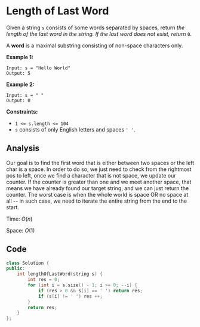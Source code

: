 # Length of Last Word

Given a string `s` consists of some words separated by spaces, return *the length of the last word in the string. If the last word does not exist, return* `0`.

A **word** is a maximal substring consisting of non-space characters only.

 

**Example 1:**

```
Input: s = "Hello World"
Output: 5
```

**Example 2:**

```
Input: s = " "
Output: 0
```

 

**Constraints:**

- `1 <= s.length <= 104`
- `s` consists of only English letters and spaces `' '`.

## Analysis

Our goal is to find the first word that is either between two spaces or the left char is a space. In order to do so, we just need to check from the rightmost pos to left, once we find a character that is not space, we update our counter. If the counter is greater than one and we meet another space, that means we have already found our target string, and we can just return the counter. The worst case is when the whole world is space OR no space at all -- in such case, we need to iterate the entire string from the end to the start.

Time: $O(n)$

Space: $O(1)$

## Code

```c++
class Solution {
public:
    int lengthOfLastWord(string s) {
        int res = 0;
        for (int i = s.size() - 1; i >= 0; --i) {
            if (res > 0 && s[i] == ' ') return res;
            if (s[i] != ' ') res ++;
        }
        return res;
    }
};
```

